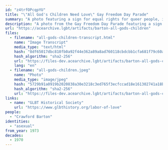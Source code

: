 ```yaml
---
id: "z4trfOPcqpYU"
title: "\"All God's Children Need Love\" Gay Freedom Day Parade"
summary: "A photo featuring a sign for equal rights for queer people, including asexuals"
description: "A photo from the Gay Freedom Day Parade featuring a sign for equal rights for queer people, including asexuals"
url: "https://acearchive.lgbt/artifacts/barton-all-gods-children"
files:
  - filename: "all-gods-children-transcript.html"
    name: "Image Transcript"
    media_type: "text/html"
    hash: "8df65017dbc810fb0a92f44e362a89a8ad760118cbdcbb1cfa681f79c60a2fb2"
    hash_algorithm: "sha2-256"
    url: "https://files-dev.acearchive.lgbt/artifacts/barton-all-gods-children/all-gods-children-transcript.html"
    lang: "en"
  - filename: "all-gods-children.jpeg"
    name: "Photo"
    media_type: "image/jpeg"
    hash: "5729b91a0919b2020838a30e3218c3ed765f3ecfccad18e161302741a18bd55f"
    hash_algorithm: "sha2-256"
    url: "https://files-dev.acearchive.lgbt/artifacts/barton-all-gods-children/all-gods-children.jpeg"
links:
  - name: "GLBT Historical Society"
    url: "https://www.glbthistory.org/labor-of-love"
people:
  - "Crawford Barton"
identities:
  - "asexual"
from_year: 1973
decades:
  - 1970
---
```

